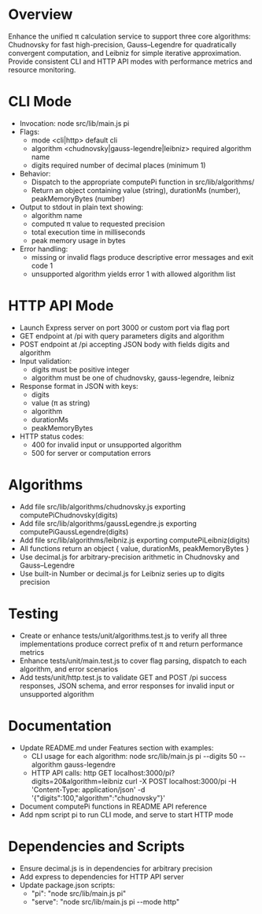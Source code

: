 # Overview

Enhance the unified π calculation service to support three core algorithms: Chudnovsky for fast high-precision, Gauss–Legendre for quadratically convergent computation, and Leibniz for simple iterative approximation. Provide consistent CLI and HTTP API modes with performance metrics and resource monitoring.

# CLI Mode

- Invocation: node src/lib/main.js pi
- Flags:
  - mode <cli|http>  default cli
  - algorithm <chudnovsky|gauss-legendre|leibniz>  required algorithm name
  - digits <positive integer>  required number of decimal places (minimum 1)
- Behavior:
  - Dispatch to the appropriate computePi<Algorithm> function in src/lib/algorithms/
  - Return an object containing value (string), durationMs (number), peakMemoryBytes (number)
- Output to stdout in plain text showing:
  - algorithm name
  - computed π value to requested precision
  - total execution time in milliseconds
  - peak memory usage in bytes
- Error handling:
  - missing or invalid flags produce descriptive error messages and exit code 1
  - unsupported algorithm yields error 1 with allowed algorithm list

# HTTP API Mode

- Launch Express server on port 3000 or custom port via flag port <number>
- GET endpoint at /pi with query parameters digits and algorithm
- POST endpoint at /pi accepting JSON body with fields digits and algorithm
- Input validation:
  - digits must be positive integer
  - algorithm must be one of chudnovsky, gauss-legendre, leibniz
- Response format in JSON with keys:
  - digits
  - value (π as string)
  - algorithm
  - durationMs
  - peakMemoryBytes
- HTTP status codes:
  - 400 for invalid input or unsupported algorithm
  - 500 for server or computation errors

# Algorithms

- Add file src/lib/algorithms/chudnovsky.js exporting computePiChudnovsky(digits)
- Add file src/lib/algorithms/gaussLegendre.js exporting computePiGaussLegendre(digits)
- Add file src/lib/algorithms/leibniz.js exporting computePiLeibniz(digits)
- All functions return an object { value, durationMs, peakMemoryBytes }
- Use decimal.js for arbitrary-precision arithmetic in Chudnovsky and Gauss–Legendre
- Use built-in Number or decimal.js for Leibniz series up to digits precision

# Testing

- Create or enhance tests/unit/algorithms.test.js to verify all three implementations produce correct prefix of π and return performance metrics
- Enhance tests/unit/main.test.js to cover flag parsing, dispatch to each algorithm, and error scenarios
- Add tests/unit/http.test.js to validate GET and POST /pi success responses, JSON schema, and error responses for invalid input or unsupported algorithm

# Documentation

- Update README.md under Features section with examples:
  - CLI usage for each algorithm:
    node src/lib/main.js pi --digits 50 --algorithm gauss-legendre
  - HTTP API calls:
    http GET localhost:3000/pi?digits=20&algorithm=leibniz
    curl -X POST localhost:3000/pi -H 'Content-Type: application/json' -d '{"digits":100,"algorithm":"chudnovsky"}'
- Document computePi functions in README API reference
- Add npm script pi to run CLI mode, and serve to start HTTP mode

# Dependencies and Scripts

- Ensure decimal.js is in dependencies for arbitrary precision
- Add express to dependencies for HTTP API server
- Update package.json scripts:
  - "pi": "node src/lib/main.js pi"
  - "serve": "node src/lib/main.js pi --mode http"
